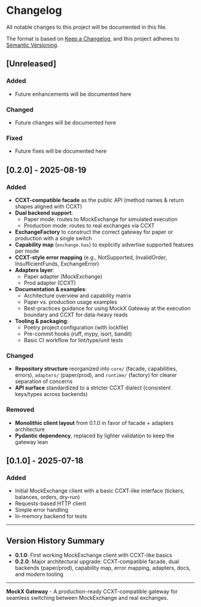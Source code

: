 # Changelog

All notable changes to this project will be documented in this file.

The format is based on [Keep a Changelog](https://keepachangelog.com/en/1.0.0/),
and this project adheres to [Semantic Versioning](https://semver.org/spec/v2.0.0.html).

## [Unreleased]

### Added
- Future enhancements will be documented here

### Changed
- Future changes will be documented here

### Fixed
- Future fixes will be documented here

## [0.2.0] - 2025-08-19

### Added
- **CCXT-compatible facade** as the public API (method names & return shapes aligned with CCXT)
- **Dual backend support**:
  - Paper mode: routes to MockExchange for simulated execution
  - Production mode: routes to real exchanges via CCXT
- **ExchangeFactory** to construct the correct gateway for paper or production with a single switch
- **Capability map** (`exchange.has`) to explicitly advertise supported features per mode
- **CCXT-style error mapping** (e.g., NotSupported, InvalidOrder, InsufficientFunds, ExchangeError)
- **Adapters layer**:
  - Paper adapter (MockExchange)
  - Prod adapter (CCXT)
- **Documentation & examples**:
  - Architecture overview and capability matrix
  - Paper vs. production usage examples
  - Best-practices guidance for using MockX Gateway at the execution boundary and CCXT for data-heavy reads
- **Tooling & packaging**:
  - Poetry project configuration (with lockfile)
  - Pre-commit hooks (ruff, mypy, isort, bandit)
  - Basic CI workflow for lint/type/unit tests

### Changed
- **Repository structure** reorganized into `core/` (facade, capabilities, errors), `adapters/` (paper/prod), and `runtime/` (factory) for clearer separation of concerns
- **API surface** standardized to a stricter CCXT dialect (consistent keys/types across backends)

### Removed
- **Monolithic client layout** from 0.1.0 in favor of facade + adapters architecture
- **Pydantic dependency**, replaced by lighter validation to keep the gateway lean

## [0.1.0] - 2025-07-18

### Added
- Initial MockExchange client with a basic CCXT-like interface (tickers, balances, orders, dry-run)
- Requests-based HTTP client
- Simple error handling
- In-memory backend for tests

---

## Version History Summary

- **0.1.0**: First working MockExchange client with CCXT-like basics
- **0.2.0**: Major architectural upgrade: CCXT-compatible facade, dual backends (paper/prod), capability map, error mapping, adapters, docs, and modern tooling

---

**MockX Gateway** - A production-ready CCXT-compatible gateway for seamless switching between MockExchange and real exchanges.
